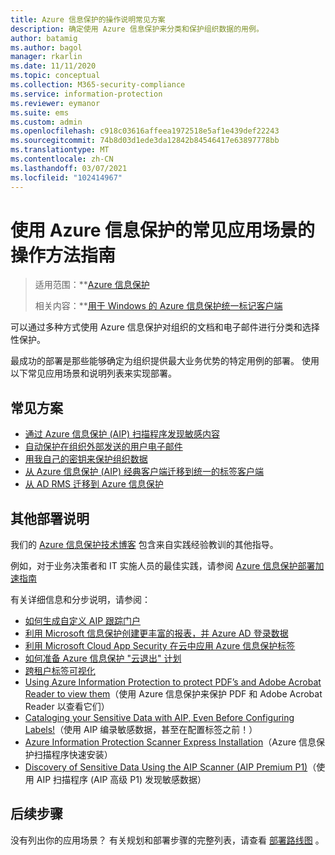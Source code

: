 ```yaml
---
title: Azure 信息保护的操作说明常见方案
description: 确定使用 Azure 信息保护来分类和保护组织数据的用例。
author: batamig
ms.author: bagol
manager: rkarlin
ms.date: 11/11/2020
ms.topic: conceptual
ms.collection: M365-security-compliance
ms.service: information-protection
ms.reviewer: eymanor
ms.suite: ems
ms.custom: admin
ms.openlocfilehash: c918c03616affeea1972518e5af1e439def22243
ms.sourcegitcommit: 74b8d03d1ede3da12842b84546417e63897778bb
ms.translationtype: MT
ms.contentlocale: zh-CN
ms.lasthandoff: 03/07/2021
ms.locfileid: "102414967"
---
```

# <a name="how-to-guides-for-common-scenarios-that-use-azure-information-protection"></a>使用 Azure 信息保护的常见应用场景的操作方法指南

>适用范围：**[Azure 信息保护](https://azure.microsoft.com/pricing/details/information-protection)
>
> 相关内容：**[用于 Windows 的 Azure 信息保护统一标记客户端](faqs.md#whats-the-difference-between-the-azure-information-protection-classic-and-unified-labeling-clients)

可以通过多种方式使用 Azure 信息保护对组织的文档和电子邮件进行分类和选择性保护。 

最成功的部署是那些能够确定为组织提供最大业务优势的特定用例的部署。 使用以下常见应用场景和说明列表来实现部署。

## <a name="common-scenarios"></a>常见方案

- [通过 Azure 信息保护 (AIP) 扫描程序发现敏感内容](tutorial-scan-networks-and-content.md) 
- [自动保护在组织外部发送的用户电子邮件](configure-exo-rules.md)
- [用我自己的密钥来保护组织数据](plan-implement-tenant-key.md)
- [从 Azure 信息保护 (AIP) 经典客户端迁移到统一的标签客户端](tutorial-migrating-to-ul.md)
- [从 AD RMS 迁移到 Azure 信息保护](migrate-from-ad-rms-to-azure-rms.md)

## <a name="additional-deployment-instructions"></a>其他部署说明

我们的 [Azure 信息保护技术博客](https://aka.ms/AIPblog) 包含来自实践经验教训的其他指导。

例如，对于业务决策者和 IT 实施人员的最佳实践，请参阅 [Azure 信息保护部署加速指南](https://techcommunity.microsoft.com/t5/Azure-Information-Protection/Azure-Information-Protection-Deployment-Acceleration-Guide/ba-p/334423)

有关详细信息和分步说明，请参阅：

- [如何生成自定义 AIP 跟踪门户](https://techcommunity.microsoft.com/t5/Azure-Information-Protection/How-to-Build-a-Custom-AIP-Tracking-Portal/ba-p/875849)
- [利用 Microsoft 信息保护创建更丰富的报表，并 Azure AD 登录数据](https://techcommunity.microsoft.com/t5/Azure-Information-Protection/Create-richer-reports-with-Microsoft-Information-Protection-and/ba-p/392713)
- [利用 Microsoft Cloud App Security 在云中应用 Azure 信息保护标签](https://techcommunity.microsoft.com/t5/Azure-Information-Protection/Leverage-Microsoft-Cloud-App-Security-to-apply-Azure-Information/ba-p/388638)
- [如何准备 Azure 信息保护 "云退出" 计划](https://techcommunity.microsoft.com/t5/Azure-Information-Protection/How-to-prepare-an-Azure-Information-Protection-Cloud-Exit-plan/ba-p/382631)
- [跨租户标签可视化](https://techcommunity.microsoft.com/t5/Azure-Information-Protection/Cross-Tenant-Label-Visualization/ba-p/356588)
- [Using Azure Information Protection to protect PDF’s and Adobe Acrobat Reader to view them](https://techcommunity.microsoft.com/t5/Azure-Information-Protection/Using-Azure-Information-Protection-to-protect-PDF-s-and-Adobe/ba-p/282010)（使用 Azure 信息保护来保护 PDF 和 Adobe Acrobat Reader 以查看它们）
- [Cataloging your Sensitive Data with AIP, Even Before Configuring Labels!](https://techcommunity.microsoft.com/t5/Azure-Information-Protection/Cataloging-your-Sensitive-Data-with-AIP-Even-Before-Configuring/ba-p/267241)（使用 AIP 编录敏感数据，甚至在配置标签之前！）
- [Azure Information Protection Scanner Express Installation](https://techcommunity.microsoft.com/t5/Azure-Information-Protection/Azure-Information-Protection-Scanner-Express-Installation/ba-p/265424)（Azure 信息保护扫描程序快速安装）
- [Discovery of Sensitive Data Using the AIP Scanner (AIP Premium P1)](https://techcommunity.microsoft.com/t5/Azure-Information-Protection/Discovery-of-Sensitive-Data-Using-the-AIP-Scanner-AIP-Premium-P1/ba-p/252040)（使用 AIP 扫描程序 (AIP 高级 P1) 发现敏感数据）

## <a name="next-steps"></a>后续步骤

没有列出你的应用场景？ 有关规划和部署步骤的完整列表，请查看 [部署路线图](deployment-roadmap.md) 。
